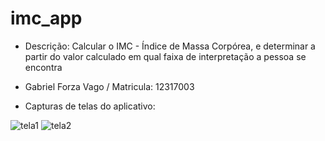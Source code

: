 # imc_app

 - Descrição: 
Calcular o IMC - Índice de Massa Corpórea, e determinar a partir do valor calculado em qual faixa de interpretação a pessoa se encontra

- Gabriel Forza Vago / Matricula: 12317003

- Capturas de telas do aplicativo:

![tela1](https://github.com/user-attachments/assets/7f7945d3-6fa8-4637-8627-1fba85c13040)
![tela2](https://github.com/user-attachments/assets/570b5059-7abd-474e-b95c-cb67c708c884)
